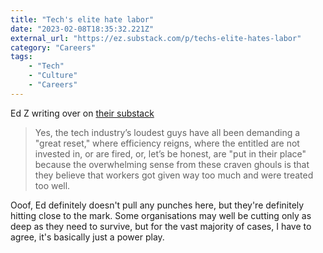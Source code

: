 ```yaml
---
title: "Tech's elite hate labor"
date: "2023-02-08T18:35:32.221Z"
external_url: "https://ez.substack.com/p/techs-elite-hates-labor"
category: "Careers"
tags:
    - "Tech"
    - "Culture"
    - "Careers"
---
```


Ed Z writing over on [their substack](https://ez.substack.com/p/techs-elite-hates-labor)

> Yes, the tech industry’s loudest guys have all been demanding a "great reset," where efficiency reigns, where the entitled are not invested in, or are fired, or, let’s be honest, are "put in their place" because the overwhelming sense from these craven ghouls is that they believe that workers got given way too much and were treated too well. 


Ooof, Ed definitely doesn't pull any punches here, but they're definitely hitting close to the mark. Some organisations may well be cutting only as deep as they need to survive, but for the vast majority of cases, I have to agree, it's basically just a power play.